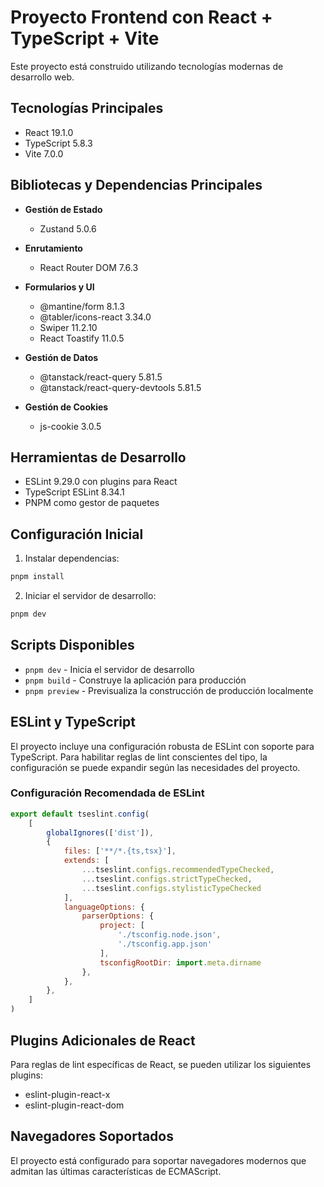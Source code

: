 # Proyecto Frontend con React + TypeScript + Vite

Este proyecto está construido utilizando tecnologías modernas de desarrollo web.

## Tecnologías Principales

- React 19.1.0
- TypeScript 5.8.3
- Vite 7.0.0

## Bibliotecas y Dependencias Principales

- **Gestión de Estado**
  - Zustand 5.0.6

- **Enrutamiento**
  - React Router DOM 7.6.3

- **Formularios y UI**
  - @mantine/form 8.1.3
  - @tabler/icons-react 3.34.0
  - Swiper 11.2.10
  - React Toastify 11.0.5

- **Gestión de Datos**
  - @tanstack/react-query 5.81.5
  - @tanstack/react-query-devtools 5.81.5

- **Gestión de Cookies**
  - js-cookie 3.0.5

## Herramientas de Desarrollo

- ESLint 9.29.0 con plugins para React
- TypeScript ESLint 8.34.1
- PNPM como gestor de paquetes

## Configuración Inicial

1. Instalar dependencias:
```bash
pnpm install
``` 

2. Iniciar el servidor de desarrollo:
```bash
pnpm dev
``` 

## Scripts Disponibles

- `pnpm dev` - Inicia el servidor de desarrollo
- `pnpm build` - Construye la aplicación para producción
- `pnpm preview` - Previsualiza la construcción de producción localmente

## ESLint y TypeScript

El proyecto incluye una configuración robusta de ESLint con soporte para TypeScript. Para habilitar reglas de lint conscientes del tipo, la configuración se puede expandir según las necesidades del proyecto.

### Configuración Recomendada de ESLint
```js
export default tseslint.config(
    [
        globalIgnores(['dist']),
        { 
            files: ['**/*.{ts,tsx}'],
            extends: [
                ...tseslint.configs.recommendedTypeChecked,
                ...tseslint.configs.strictTypeChecked, 
                ...tseslint.configs.stylisticTypeChecked
            ],
            languageOptions: {
                parserOptions: {
                    project: [
                        './tsconfig.node.json',
                        './tsconfig.app.json'
                    ],
                    tsconfigRootDir: import.meta.dirname
                },
            },
        },
    ]
)
``` 

## Plugins Adicionales de React

Para reglas de lint específicas de React, se pueden utilizar los siguientes plugins:

- eslint-plugin-react-x
- eslint-plugin-react-dom

## Navegadores Soportados

El proyecto está configurado para soportar navegadores modernos que admitan las últimas características de ECMAScript.
```